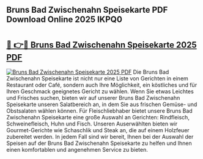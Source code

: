 ## Bruns Bad Zwischenahn Speisekarte PDF Download Online 2025 IKPQ0

# <h2><a href="http://gcdu7mr.nevu.top/?p=Bruns+Bad+Zwischenahn+Speisekarte">🔗 👉🔴 Bruns Bad Zwischenahn Speisekarte 2025 PDF</a></h2>

[![Bruns Bad Zwischenahn Speisekarte 2025 PDF](https://i.imgur.com/dBaPXMq.png)](http://gcdu7mr.nevu.top/?p=Bruns+Bad+Zwischenahn+Speisekarte)
Die Bruns Bad Zwischenahn Speisekarte ist nicht nur eine Liste von Gerichten in einem Restaurant oder Café, sondern auch Ihre Möglichkeit, ein köstliches und für Ihren Geschmack geeignetes Gericht zu wählen. Wenn Sie etwas Leichtes und Frisches suchen, bieten wir auf unserer Bruns Bad Zwischenahn Speisekarte unseren Salatbereich an, in dem Sie aus frischen Gemüse- und Obstsalaten wählen können. Für Fleischliebhaber bietet unsere Bruns Bad Zwischenahn Speisekarte eine große Auswahl an Gerichten: Rindfleisch, Schweinefleisch, Huhn und Fisch. Unseren Auserwählten bieten wir Gourmet-Gerichte wie Schaschlik und Steak an, die auf einem Holzfeuer zubereitet werden. In jedem Fall sind wir bereit, Ihnen bei der Auswahl der Speisen auf der Bruns Bad Zwischenahn Speisekarte zu helfen und Ihnen einen komfortablen und angenehmen Service zu bieten.
